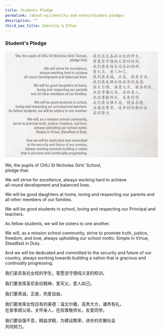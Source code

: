 ```yaml
---
title: Students Pledge
permalink: /about-us/identity-and-ethos/student-pledge/
description: ""
third_nav_title: Identity & Ethos
---
```

### Student's Pledge

![](/images/Student%20Pledge.png)

We, the pupils of CHIJ St Nicholas Girls’ School,  
pledge that:  
  
We will strive for excellence, always working hard to achieve  
all-round development and balanced lives.  
  
We will be good daughters at home, loving and respecting our parents and all other members of our families.  
  
We will be good students in school, loving and respecting our Principal and teachers.

As fellow students, we will be sisters to one another.  
  
We will, as a mission school community, strive to promote truth, justice, freedom, and love, always upholding our school motto: Simple in Virtue, Steadfast in Duty.  
  
And we will be dedicated and committed to the security and future of our country, always working towards building a nation that is gracious and continually progressing.

我们圣尼各拉女校的学生，誓愿坚守德纯义坚的校训。  
  
我们要发挥圣尼各拉精神，爱天父，爱人如己。  
  
我们要真诚，正直，热爱自由，  
  
我们要发挥女性应有的美德：温文尔雅，高贵大方，谦恭有礼。  
在家孝顺父母，关怀亲人，在校尊敬师长，友爱同学。  
  
我们要自强不息，精益求精，为建设繁荣，进步的优雅社会  
共同努力。